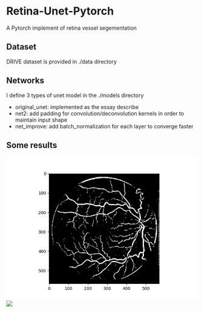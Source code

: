 # Retina-Unet-Pytorch
A Pytorch implement of retina vessel segementation

## Dataset
DRIVE dataset is provided in ./data directory

## Networks
I define 3 types of unet model in the ./models directory
- original_unet: implemented as the essay describe
- net2: add padding for convolution/deconvolution kernels in order to maintain input shape
- net_improve: add batch_normalization for each layer to converge faster

## Some results
![](./results/out.jpg)
![](./result/out_net_improve.jpg)
